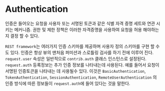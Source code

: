 # Authentication

인증은 들어오는 요청을 사용자 또는 서명된 토큰과 같은 식별 자격 증명 세트와 연관 시키는 메커니즘. 권한 및 제한 정책은 이러한 자격증명을 사용하여 요청을 허용 해야하는지 결정 할 수 있다.

`REST framework`는 여러가지 인증 스키마를 제공하며 사용자 정의 스키마를 구현 할 수도 있다.
인증은 항상 뷰의 맨처음 퍼미션과 스로틀링 검사를 하기 전에 이루어 진다.
`request.user` 속성은 일반적으로 `contrib.auth` 클래스 인스턴스로 설정된다.
`request.auth` 등록정보는 추가 인증 정보를 나타내는데 사용된다. 예를 들어서 요청이 서명된 인증토큰을 나타내는 데 사용될수 있다. 이것은 `BasicAuthentication`, `TokenAuthentication`, `SessionAuthentication`, `RemoteUserAuthentication` 의 인증 방식에 따른 정보들이 `request.auth`에 들어 있다는 것을 말한다.